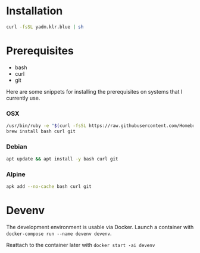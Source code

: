 # Installation
```bash
curl -fsSL yadm.klr.blue | sh
```

# Prerequisites
* bash
* curl
* git

Here are some snippets for installing the prerequisites on systems that I currently use.

### OSX
```bash
/usr/bin/ruby -e "$(curl -fsSL https://raw.githubusercontent.com/Homebrew/install/master/install)"
brew install bash curl git
```

### Debian
```bash
apt update && apt install -y bash curl git
```

### Alpine
```bash
apk add --no-cache bash curl git
```

# Devenv
The development environment is usable via Docker.  Launch a container with `docker-compose run --name devenv devenv`.

Reattach to the container later with `docker start -ai devenv`
